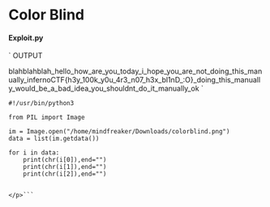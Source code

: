 <h1>Color Blind</h1>

<h4>Exploit.py</h4>
`
OUTPUT

blahblahblah_hello_how_are_you_today_i_hope_you_are_not_doing_this_manually_infernoCTF{h3y_100k_y0u_4r3_n07_h3x_bl1nD_:O}_doing_this_manually_would_be_a_bad_idea_you_shouldnt_do_it_manually_ok
`

```<p>
#!/usr/bin/python3

from PIL import Image

im = Image.open("/home/mindfreaker/Downloads/colorblind.png")
data = list(im.getdata())

for i in data:
	print(chr(i[0]),end="")
	print(chr(i[1]),end="")
	print(chr(i[2]),end="")


</p>```
